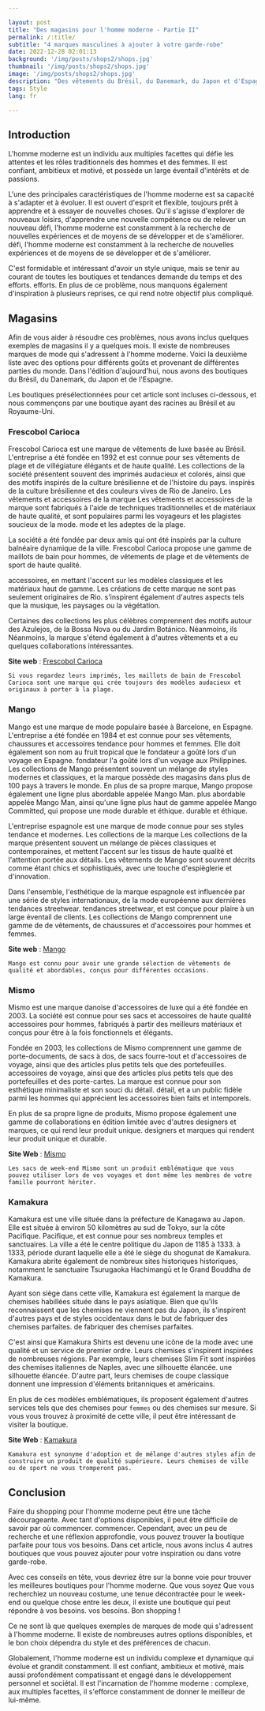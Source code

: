 ```yaml
---

layout: post 
title: "Des magasins pour l'homme moderne - Partie II"
permalink: /:title/ 
subtitle: "4 marques masculines à ajouter à votre garde-robe"
date: 2022-12-28 02:01:13 
background: '/img/posts/shops2/shops.jpg' 
thumbnail: '/img/posts/shops2/shops.jpg'
image: '/img/posts/shops2/shops.jpg'
description: "Des vêtements du Brésil, du Danemark, du Japon et d'Espagne pour ajouter à votre style unique. Quelques boutiques que vous devriez connaître pour votre prochain achat"
tags: Style 
lang: fr

---
```



## Introduction


L'homme moderne est un individu aux multiples facettes qui défie les attentes et les rôles traditionnels des hommes et des femmes. Il est confiant, ambitieux et motivé, et possède un large éventail d'intérêts et de passions.


L'une des principales caractéristiques de l'homme moderne est sa capacité à s'adapter et à évoluer. Il est ouvert d'esprit et flexible,
toujours prêt à apprendre et à essayer de nouvelles choses. Qu'il s'agisse d'explorer de nouveaux loisirs, d'apprendre une nouvelle compétence ou de relever un nouveau défi, l'homme moderne est constamment à la recherche de nouvelles expériences et de moyens de se développer et de s'améliorer.
défi, l'homme moderne est constamment à la recherche de nouvelles expériences et de moyens de se développer et de s'améliorer.

C'est formidable et intéressant d'avoir un style unique, mais se tenir au courant de toutes les boutiques et tendances demande du temps et des efforts.
efforts. En plus de ce problème, nous manquons également d'inspiration à plusieurs reprises, ce qui rend notre objectif plus
compliqué.



## Magasins

Afin de vous aider à résoudre ces problèmes, nous avons inclus quelques exemples de magasins il y a quelques mois. Il existe de nombreuses
marques de mode qui s'adressent à l'homme moderne. Voici la deuxième liste avec des options pour différents goûts et provenant de
différentes parties du monde. Dans l'édition d'aujourd'hui, nous avons des boutiques du Brésil, du Danemark, du Japon et de l'Espagne.

Les boutiques présélectionnées pour cet article sont incluses ci-dessous, et nous commençons par une boutique ayant des racines au Brésil et au Royaume-Uni.

### Frescobol Carioca

Frescobol Carioca est une marque de vêtements de luxe basée au Brésil. L'entreprise a été fondée en 1992 et est connue pour
ses vêtements de plage et de villégiature élégants et de haute qualité. Les collections de la société présentent souvent des imprimés audacieux et colorés, ainsi que des motifs inspirés de la culture brésilienne et de l'histoire du pays.
inspirés de la culture brésilienne et des couleurs vives de Rio de Janeiro. Les vêtements et accessoires de la marque
Les vêtements et accessoires de la marque sont fabriqués à l'aide de techniques traditionnelles et de matériaux de haute qualité, et sont populaires parmi les voyageurs et les plagistes soucieux de la mode.
mode et les adeptes de la plage.

La société a été fondée par deux amis qui ont été inspirés par la culture balnéaire dynamique de la ville. Frescobol Carioca propose une
gamme de maillots de bain pour hommes, de vêtements de plage et de vêtements de sport de haute qualité.

accessoires, en mettant l'accent sur les modèles classiques et les matériaux haut de gamme. Les créations de cette marque ne sont pas seulement originaires de Rio.
s'inspirent également d'autres aspects tels que la musique, les paysages ou la végétation.

Certaines des collections les plus célèbres comprennent des motifs autour des Azulejos, de la Bossa Nova ou du Jardim Botánico. Néanmoins, ils
Néanmoins, la marque s'étend également à d'autres vêtements et a eu quelques collaborations intéressantes.

**Site web** : [Frescobol Carioca](https://www.frescobolcarioca.com/)


    
    Si vous regardez leurs imprimés, les maillots de bain de Frescobol Carioca sont une marque qui crée toujours des modèles audacieux et originaux à porter à la plage.


### Mango

Mango est une marque de mode populaire basée à Barcelone, en Espagne. L'entreprise a été fondée en 1984 et est connue pour ses
vêtements, chaussures et accessoires tendance pour hommes et femmes. Elle doit également son nom au fruit tropical que le fondateur a goûté lors d'un voyage en Espagne.
fondateur l'a goûté lors d'un voyage aux Philippines. Les collections de Mango présentent souvent un mélange de styles modernes et classiques,
et la marque possède des magasins dans plus de 100 pays à travers le monde. En plus de sa propre marque, Mango propose également une ligne plus abordable appelée Mango Man.
plus abordable appelée Mango Man, ainsi qu'une ligne plus haut de gamme appelée Mango Committed, qui propose une mode durable et éthique.
durable et éthique.

L'entreprise espagnole est une marque de mode connue pour ses styles tendance et modernes. Les collections de la marque
Les collections de la marque présentent souvent un mélange de pièces classiques et contemporaines, et mettent l'accent sur les tissus de haute qualité et l'attention portée aux détails. Les vêtements de Mango
sont souvent décrits comme étant chics et sophistiqués, avec une touche d'espièglerie et d'innovation.

Dans l'ensemble, l'esthétique de la marque espagnole est influencée par une série de styles internationaux, de la mode européenne aux dernières tendances streetwear.
tendances streetwear, et est conçue pour plaire à un large éventail de clients. Les collections de Mango comprennent une gamme de
de vêtements, de chaussures et d'accessoires pour hommes et femmes.

**Site web** : [Mango](https://www.mango.com/)


    
    Mango est connu pour avoir une grande sélection de vêtements de qualité et abordables, conçus pour différentes occasions.


### Mismo

Mismo est une marque danoise d'accessoires de luxe qui a été fondée en 2003. La société est connue pour ses sacs et accessoires de haute qualité
accessoires pour hommes, fabriqués à partir des meilleurs matériaux et conçus pour être à la fois fonctionnels et élégants.

Fondée en 2003, les collections de Mismo comprennent une gamme de porte-documents, de sacs à dos, de sacs fourre-tout et d'accessoires de voyage, ainsi que des articles plus petits tels que des portefeuilles.
accessoires de voyage, ainsi que des articles plus petits tels que des portefeuilles et des porte-cartes. La marque est connue pour son esthétique minimaliste et son souci du détail.
détail, et a un public fidèle parmi les hommes qui apprécient les accessoires bien faits et intemporels.

En plus de sa propre ligne de produits, Mismo propose également une gamme de collaborations en édition limitée avec d'autres designers et marques, ce qui rend leur produit unique.
designers et marques qui rendent leur produit unique et durable.

**Site Web** : [Mismo](https://www.mismo.dk/)


    
    Les sacs de week-end Mismo sont un produit emblématique que vous pouvez utiliser lors de vos voyages et dont même les membres de votre famille pourront hériter.


### Kamakura

Kamakura est une ville située dans la préfecture de Kanagawa au Japon. Elle est située à environ 50 kilomètres au sud de Tokyo, sur la côte Pacifique.
Pacifique, et est connue pour ses nombreux temples et sanctuaires. La ville a été le centre politique du Japon de 1185 à 1333.
à 1333, période durant laquelle elle a été le siège du shogunat de Kamakura. Kamakura abrite également de nombreux sites historiques
historiques, notamment le sanctuaire Tsurugaoka Hachimangū et le Grand Bouddha de Kamakura.

Ayant son siège dans cette ville, Kamakura est également la marque de chemises habillées située dans le pays asiatique. Bien que
qu'ils reconnaissent que les chemises ne viennent pas du Japon, ils s'inspirent d'autres pays et de styles occidentaux dans le but de fabriquer des chemises parfaites.
de fabriquer des chemises parfaites.


C'est ainsi que Kamakura Shirts est devenu une icône de la mode avec une qualité et un service de premier ordre. Leurs chemises s'inspirent
inspirées de nombreuses régions. Par exemple, leurs chemises Slim Fit sont inspirées des chemises italiennes de Naples, avec une silhouette élancée.
une silhouette élancée. D'autre part, leurs chemises de coupe classique donnent une impression d'éléments britanniques et américains.

En plus de ces modèles emblématiques, ils proposent également d'autres services tels que des chemises pour `femmes` ou des chemises sur mesure.
Si vous vous trouvez à proximité de cette ville, il peut être intéressant de visiter la boutique.

**Site Web** : [Kamakura](https://www.kamakurashirts.com/)


    
    Kamakura est synonyme d'adoption et de mélange d'autres styles afin de construire un produit de qualité supérieure. Leurs chemises de ville ou de sport ne vous tromperont pas.


## Conclusion

Faire du shopping pour l'homme moderne peut être une tâche décourageante. Avec tant d'options disponibles, il peut être difficile de savoir par où commencer.
commencer. Cependant, avec un peu de recherche et une réflexion approfondie, vous pouvez trouver la boutique parfaite pour tous vos besoins.
Dans cet article, nous avons inclus 4 autres boutiques que vous pouvez ajouter pour votre inspiration ou dans votre garde-robe.

Avec ces conseils en tête, vous devriez être sur la bonne voie pour trouver les meilleures boutiques pour l'homme moderne. Que vous soyez
Que vous recherchiez un nouveau costume, une tenue décontractée pour le week-end ou quelque chose entre les deux, il existe une boutique qui peut répondre à vos besoins.
vos besoins. Bon shopping !

Ce ne sont là que quelques exemples de marques de mode qui s'adressent à l'homme moderne. Il existe de nombreuses autres options disponibles,
et le bon choix dépendra du style et des préférences de chacun.

Globalement, l'homme moderne est un individu complexe et dynamique qui évolue et grandit constamment. Il est confiant,
ambitieux et motivé, mais aussi profondément compatissant et engagé dans le développement personnel et sociétal. Il est l'incarnation
de l'homme moderne : complexe, aux multiples facettes, il s'efforce constamment de donner le meilleur de lui-même.
